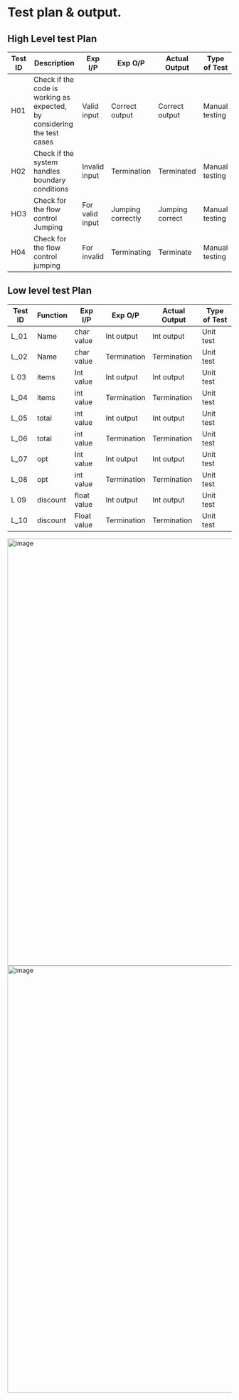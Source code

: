 # Test plan & output.
## High Level test Plan
|Test ID|Description|Exp I/P|Exp O/P|Actual Output|Type of Test|
|------|------|------|------|-------|------|
|H01|Check if the code is working as expected, by considering the test cases|Valid input|Correct output|Correct output|Manual testing|
|H02|Check if the system handles boundary conditions|Invalid input|Termination|Terminated|Manual testing|
|HO3|Check for the flow control Jumping|For valid input|Jumping correctly|Jumping correct|Manual testing|
|H04|Check for the flow control jumping|For invalid|Terminating|Terminate|Manual testing|
## Low level test Plan
|Test ID|Function|Exp I/P|Exp O/P|Actual Output|Type of Test|
|------|--------|--------|--------|--------|--------|
|L_01|Name |char value|Int output|Int output|Unit test|
|L_02|Name|char value|Termination|Termination|Unit test|
|L 03|items|Int value|Int output|Int output|Unit test|
|L_04|items|int value|Termination|Termination|Unit test|
|L_05|total|int value|Int output|Int output|Unit test|
|L_06|total|int value|Termination|Termination|Unit test|
|L_07|opt|Int value|Int output|Int output|Unit test|
|L_08|opt|int value|Termination|Termination|Unit test|
|L 09|discount|float value|Int output|Int output|Unit test|
|L_10|discount|Float value|Termination|Termination|Unit test|

<img width="960" alt="image" src="https://user-images.githubusercontent.com/98915922/156413764-980e8bea-febc-4be5-9014-1bba5df28e81.png">
<img width="960" alt="image" src="https://user-images.githubusercontent.com/98915922/156414084-9aa0872c-caea-44fc-962e-fc07054bd998.png">

